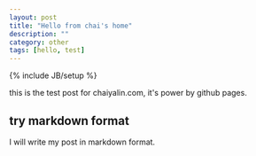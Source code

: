 ```yaml
---
layout: post
title: "Hello from chai's home"
description: ""
category: other
tags: [hello, test]
---
```

{% include JB/setup %}

this is the test post for chaiyalin.com, it's power by github pages. 

## try markdown format

I will write my post in markdown format.
